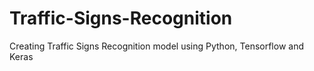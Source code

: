 # Traffic-Signs-Recognition
Creating Traffic Signs Recognition model using Python, Tensorflow and Keras
